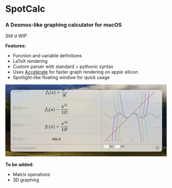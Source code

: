 # SpotCalc
### A Desmos-like graphing calculator for macOS

*Still a WIP*

**Features:**
- Function and variable definitions
- LaTeX rendering
- Custom parser with standard + pythonic syntax
- Uses [Accelerate](https://developer.apple.com/documentation/accelerate) for faster graph rendering on apple silicon
- Spotlight-like floating window for quick usage

![Example photo](./example_screenshot.png)

**To be added:**
- Matrix operations
- 3D graphing
